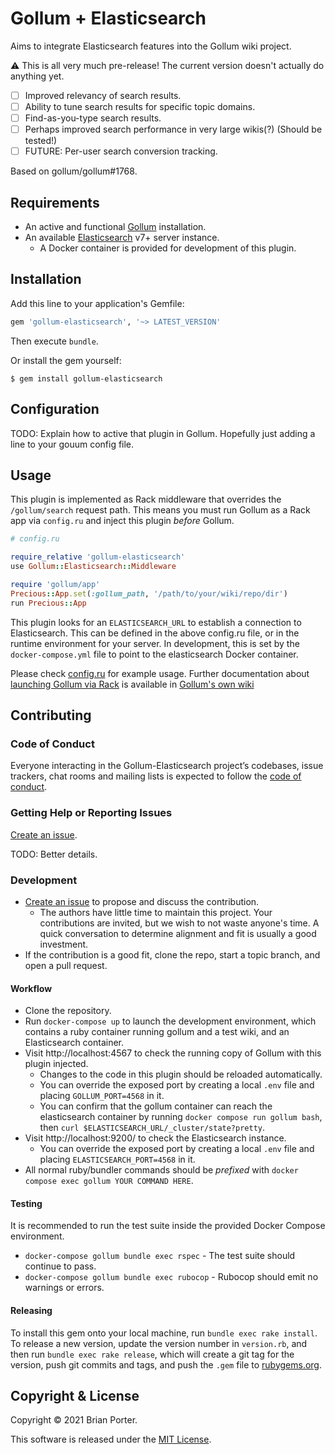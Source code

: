 # Gollum + Elasticsearch

Aims to integrate Elasticsearch features into the Gollum wiki project.

:warning: This is all very much pre-release! The current version doesn't actually do anything yet.

* [ ] Improved relevancy of search results.
* [ ] Ability to tune search results for specific topic domains.
* [ ] Find-as-you-type search results.
* [ ] Perhaps improved search performance in very large wikis(?) (Should be tested!)
* [ ] FUTURE: Per-user search conversion tracking.

Based on gollum/gollum#1768.


## Requirements

* An active and functional [Gollum](https://github.com/gollum/gollum#installation) installation.
* An available [Elasticsearch](https://www.elastic.co/guide/en/elasticsearch/reference/current/install-elasticsearch.html) v7+ server instance.
  * A Docker container is provided for development of this plugin.


## Installation

Add this line to your application's Gemfile:

```ruby
gem 'gollum-elasticsearch', '~> LATEST_VERSION'
```

Then execute `bundle`.

Or install the gem yourself:

```shell
$ gem install gollum-elasticsearch
```


## Configuration

TODO: Explain how to active that plugin in Gollum. Hopefully just adding a line to your gouum config file.


## Usage

This plugin is implemented as Rack middleware that overrides the `/gollum/search` request path. This means you must run Gollum as a Rack app via `config.ru` and inject this plugin _before_ Gollum.

```ruby
# config.ru

require_relative 'gollum-elasticsearch'
use Gollum::Elasticsearch::Middleware

require 'gollum/app'
Precious::App.set(:gollum_path, '/path/to/your/wiki/repo/dir')
run Precious::App
```

This plugin looks for an `ELASTICSEARCH_URL` to establish a connection to Elasticsearch. This can be defined in the above config.ru file, or in the runtime environment for your server. In development, this is set by the `docker-compose.yml` file to point to the elasticsearch Docker container.

Please check [config.ru](config.ru) for example usage. Further documentation about [launching Gollum via Rack](https://github.com/gollum/gollum/wiki/Gollum-via-Rack) is available in [Gollum's own wiki](https://github.com/gollum/gollum/wiki/)



## Contributing

### Code of Conduct

Everyone interacting in the Gollum-Elasticsearch project’s codebases, issue trackers, chat rooms and mailing lists is expected to follow the [code of conduct](https://github.com/beporter/gollum-elasticsearch/blob/master/CODE_OF_CONDUCT.md).


### Getting Help or Reporting Issues

[Create an issue](https://github.com/beporter/gollum-elasticsearch/issues).

TODO: Better details.


### Development

* [Create an issue](https://github.com/beporter/gollum-elasticsearch/issues) to propose and discuss the contribution.
  * The authors have little time to maintain this project. Your contributions are invited, but we wish to not waste anyone's time. A quick conversation to determine alignment and fit is usually a good investment.
* If the contribution is a good fit, clone the repo, start a topic branch, and open a pull request.

#### Workflow

* Clone the repository.
* Run `docker-compose up` to launch the development environment, which contains a ruby container running gollum and a test wiki, and an Elasticsearch container.
* Visit http://localhost:4567 to check the running copy of Gollum with this plugin injected.
  * Changes to the code in this plugin should be reloaded automatically.
  * You can override the exposed port by creating a local `.env` file and placing `GOLLUM_PORT=4568` in it.
  * You can confirm that the gollum container can reach the elasticsearch container by running `docker compose run gollum bash`, then `curl $ELASTICSEARCH_URL/_cluster/state?pretty`.
* Visit http://localhost:9200/ to check the Elasticsearch instance.
  * You can override the exposed port by creating a local `.env` file and placing `ELASTICSEARCH_PORT=4568` in it.
* All normal ruby/bundler commands should be _prefixed_ with `docker compose exec gollum YOUR COMMAND HERE`.

#### Testing

It is recommended to run the test suite inside the provided Docker Compose environment.

* `docker-compose gollum bundle exec rspec` - The test suite should continue to pass.
* `docker-compose gollum bundle exec rubocop` - Rubocop should emit no warnings or errors.


#### Releasing

To install this gem onto your local machine, run `bundle exec rake install`. To release a new version, update the version number in `version.rb`, and then run `bundle exec rake release`, which will create a git tag for the version, push git commits and tags, and push the `.gem` file to [rubygems.org](https://rubygems.org).


## Copyright & License

Copyright &copy; 2021 Brian Porter.

This software is released under the [MIT License](LICENSE).
